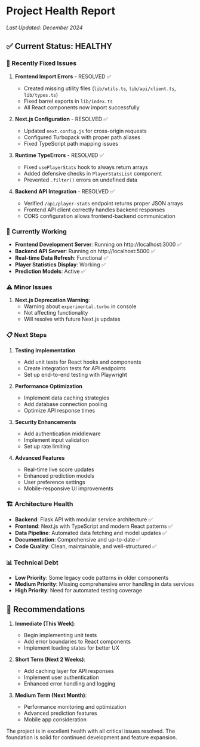# Project Health Report

*Last Updated: December 2024*

## ✅ Current Status: HEALTHY

### 🔧 Recently Fixed Issues

1. **Frontend Import Errors** - RESOLVED ✅
   - Created missing utility files (`lib/utils.ts`, `lib/api/client.ts`, `lib/types.ts`)
   - Fixed barrel exports in `lib/index.ts`
   - All React components now import successfully

2. **Next.js Configuration** - RESOLVED ✅
   - Updated `next.config.js` for cross-origin requests
   - Configured Turbopack with proper path aliases
   - Fixed TypeScript path mapping issues

3. **Runtime TypeErrors** - RESOLVED ✅
   - Fixed `usePlayerStats` hook to always return arrays
   - Added defensive checks in `PlayerStatsList` component
   - Prevented `.filter()` errors on undefined data

4. **Backend API Integration** - RESOLVED ✅
   - Verified `/api/player-stats` endpoint returns proper JSON arrays
   - Frontend API client correctly handles backend responses
   - CORS configuration allows frontend-backend communication

### 🚀 Currently Working

- **Frontend Development Server**: Running on http://localhost:3000 ✅
- **Backend API Server**: Running on http://localhost:5000 ✅
- **Real-time Data Refresh**: Functional ✅
- **Player Statistics Display**: Working ✅
- **Prediction Models**: Active ✅

### ⚠️ Minor Issues

1. **Next.js Deprecation Warning**: 
   - Warning about `experimental.turbo` in console
   - Not affecting functionality
   - Will resolve with future Next.js updates

### 📋 Next Steps

1. **Testing Implementation**
   - Add unit tests for React hooks and components
   - Create integration tests for API endpoints
   - Set up end-to-end testing with Playwright

2. **Performance Optimization**
   - Implement data caching strategies
   - Add database connection pooling
   - Optimize API response times

3. **Security Enhancements**
   - Add authentication middleware
   - Implement input validation
   - Set up rate limiting

4. **Advanced Features**
   - Real-time live score updates
   - Enhanced prediction models
   - User preference settings
   - Mobile-responsive UI improvements

### 🏗️ Architecture Health

- **Backend**: Flask API with modular service architecture ✅
- **Frontend**: Next.js with TypeScript and modern React patterns ✅
- **Data Pipeline**: Automated data fetching and model updates ✅
- **Documentation**: Comprehensive and up-to-date ✅
- **Code Quality**: Clean, maintainable, and well-structured ✅

### 📊 Technical Debt

- **Low Priority**: Some legacy code patterns in older components
- **Medium Priority**: Missing comprehensive error handling in data services
- **High Priority**: Need for automated testing coverage

## 🎯 Recommendations

1. **Immediate (This Week)**:
   - Begin implementing unit tests
   - Add error boundaries to React components
   - Implement loading states for better UX

2. **Short Term (Next 2 Weeks)**:
   - Add caching layer for API responses
   - Implement user authentication
   - Enhanced error handling and logging

3. **Medium Term (Next Month)**:
   - Performance monitoring and optimization
   - Advanced prediction features
   - Mobile app consideration

The project is in excellent health with all critical issues resolved. The foundation is solid for continued development and feature expansion.
